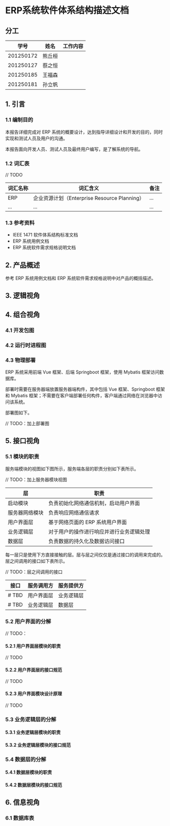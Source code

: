 # ERP系统软件体系结构描述文档

## 分工

| 学号      | 姓名   | 工作内容 |
| --------- | ------ | -------- |
| 201250172 | 熊丘桓 |          |
| 201250127 | 蔡之恒 |          |
| 201250185 | 王福森 |          |
| 201250181 | 孙立帆 |          |



## 1. 引言

### 1.1 编制目的

本报告详细完成对 ERP 系统的概要设计，达到指导详细设计和开发的目的，同时实现和测试人员及用户的沟通。

本报告面向开发人员、测试人员及最终用户编写，是了解系统的导航。

### 1.2 词汇表

// TODO

| 词汇名称 | 词汇含义                                 | 备注  |
|------|--------------------------------------|-----|
| ERP  | 企业资源计划（Enterprise Resource Planning） | ... |
| ...  | ...                                  |...|


### 1.3 参考资料

- IEEE 1471 软件体系结构标准文档
- ERP 系统用例文档
- ERP 系统软件需求规格说明文档

## 2. 产品概述

参考 ERP 系统用例文档和 ERP 系统软件需求规格说明中对产品的概括描述。

## 3. 逻辑视角



## 4. 组合视角

### 4.1 开发包图



### 4.2 运行时进程图



### 4.3 物理部署
 
ERP 系统采用前端 Vue 框架、后端 Springboot 框架，使用 Mybatis 框架访问数据库。

部署时需要在服务器端放置服务器端构件，其中包括 Vue 框架、Springboot 框架和 Mybatis 框架；不需要在客户端部署任何构件，客户端通过网络在浏览器中访问该系统。

部署图如下。

// TODO：加上部署图

## 5. 接口视角

### 5.1 模块的职责

服务端模块的视图如下图所示，服务端各层的职责分别如下表所示。

// TODO：加上服务器模块视图

| 层           | 职责                   |
|-------------|----------------------|
| 启动模块        | 负责初始化网络通信机制，启动用户界面   |
| 服务器网络模块     | 负责响应网络通信请求           |
| 用户界面层       | 基于网络页面的 ERP 系统用户界面   |
| 业务逻辑层       | 对于用户的操作进行响应并进行业务逻辑处理 |
| 数据层         | 负责数据的持久化及数据访问接口      |

每一层只是使用下方直接接触的层。层与层之间仅仅是通过接口的调用来完成的。层之间调用的接口如下表所示。

// TODO：层之间调用的接口

| 接口    | 服务调用方 | 服务提供方 |
|-------|-------|------|
| # TBD | 用户界面层 | 业务逻辑层 |
| # TBD | 业务逻辑层 | 数据层  |

### 5.2 用户界面的分解

// TODO：

#### 5.2.1 用户界面层模块的职责

// TODO

#### 5.2.2 用户界面层的接口规范

// TODO

#### 5.2.3 用户界面模块设计原理

// TODO

### 5.3 业务逻辑层的分解

#### 5.3.1 业务逻辑层模块的职责



#### 5.3.2 业务逻辑层模块的接口规范



### 5.4 数据层的分解

#### 5.4.1 数据层模块的职责



#### 5.4.2 数据层模块的接口规范



## 6. 信息视角

### 6.1 数据库表




